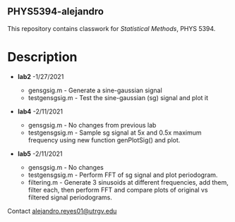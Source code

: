 ## PHYS5394-alejandro

This repository contains classwork for *Statistical Methods*, PHYS 5394.

# Description

* **lab2** -1/27/2021
  - gensgsig.m     - Generate a sine-gaussian signal
  - testgensgsig.m - Test the sine-gaussian (sg) signal and plot it

* **lab4** -2/11/2021
  - gensgsig.m     - No changes from previous lab
  - testgensgsig.m - Sample sg signal at 5x and 0.5x maximum frequency using new function genPlotSig() and plot.

* **lab5** -2/11/2021
  - gensgsig.m     - No changes
  - testgensgsig.m - Perform FFT of sg signal and plot periodogram.
  - filtering.m    - Generate 3 sinusoids at different frequencies, add them, filter each, then perform FFT and compare plots of original vs filtered signal periodograms.

Contact alejandro.reyes01@utrgv.edu
